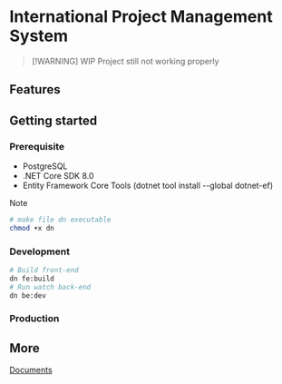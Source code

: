 # International Project Management System

> [!WARNING] WIP
> Project still not working properly

## Features

## Getting started
### Prerequisite
- PostgreSQL
- .NET Core SDK 8.0
- Entity Framework Core Tools (dotnet tool install --global dotnet-ef) 

> [!NOTE]
> ```bash
> # make file dn executable
> chmod +x dn
> ```

### Development 
```bash
# Build front-end
dn fe:build
# Run watch back-end 
dn be:dev
```

### Production 

## More
[Documents](/docs/README.md)
